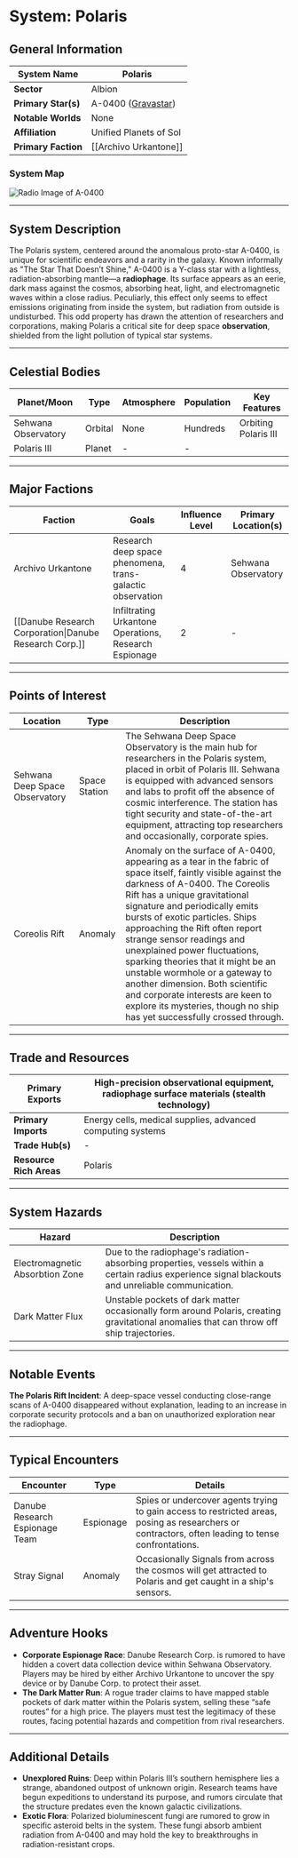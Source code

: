 # System: Polaris

## General Information 

| **System Name**     | Polaris                                                       |
| ------------------- | ------------------------------------------------------------- |
| **Sector**          | Albion                                                        |
| **Primary Star(s)** | A-0400 ([Gravastar](https://en.wikipedia.org/wiki/Gravastar)) |
| **Notable Worlds**  | None                                                          |
| **Affiliation**     | Unified Planets of Sol                                        |
| **Primary Faction** | [[Archivo Urkantone]]                                         |
### System Map

![Radio Image of A-0400](https://cdnb.artstation.com/p/assets/images/images/066/060/833/large/tycho-magnetic-anomaly-screenshot-8147.jpg?1691950945)

---

## System Description 

The Polaris system, centered around the anomalous proto-star A-0400, is unique for scientific endeavors and a rarity in the galaxy. Known informally as "The Star That Doesn’t Shine," A-0400 is a Y-class star with a lightless, radiation-absorbing mantle—a **radiophage**. Its surface appears as an eerie, dark mass against the cosmos, absorbing heat, light, and electromagnetic waves within a close radius. Peculiarly, this effect only seems to effect emissions originating from inside the system, but radiation from outside is undisturbed. This odd property has drawn the attention of researchers and corporations, making Polaris a critical site for deep space **observation**, shielded from the light pollution of typical star systems.

---

## Celestial Bodies 

| **Planet/Moon**     | **Type** | **Atmosphere** | **Population** | **Key Features**     |
| ------------------- | -------- | -------------- | -------------- | -------------------- |
| Sehwana Observatory | Orbital  | None           | Hundreds       | Orbiting Polaris III |
| Polaris III         | Planet   | -              | -              |                      |

---

## Major Factions 

| **Faction**                                            | **Goals**                                                 | **Influence Level** | **Primary Location(s)** |
| ------------------------------------------------------ | --------------------------------------------------------- | ------------------- | ----------------------- |
| Archivo Urkantone                                      | Research deep space phenomena, trans-galactic observation | 4                   | Sehwana Observatory     |
| [[Danube Research Corporation\|Danube Research Corp.]] | Infiltrating Urkantone Operations, Research Espionage     | 2                   | -                       |

---

## Points of Interest 

| **Location**                   | **Type**      | **Description**                                                                                                                                                                                                                                                                                                                                                                                                                                                                                                                                                               |
| ------------------------------ | ------------- | ----------------------------------------------------------------------------------------------------------------------------------------------------------------------------------------------------------------------------------------------------------------------------------------------------------------------------------------------------------------------------------------------------------------------------------------------------------------------------------------------------------------------------------------------------------------------------- |
| Sehwana Deep Space Observatory | Space Station | The Sehwana Deep Space Observatory is the main hub for researchers in the Polaris system, placed in orbit of Polaris III. Sehwana is equipped with advanced sensors and labs to profit off the absence of cosmic interference. The station has tight security and state-of-the-art equipment, attracting top researchers and occasionally, corporate spies.                                                                                                                                                                                                                   |
| Coreolis Rift                  | Anomaly       | Anomaly on the surface of A-0400, appearing as a tear in the fabric of space itself, faintly visible against the darkness of A-0400. The Coreolis Rift has a unique gravitational signature and periodically emits bursts of exotic particles. Ships approaching the Rift often report strange sensor readings and unexplained power fluctuations, sparking theories that it might be an unstable wormhole or a gateway to another dimension. Both scientific and corporate interests are keen to explore its mysteries, though no ship has yet successfully crossed through. |

---

## Trade and Resources 

| **Primary Exports**     | High-precision observational equipment, radiophage surface materials (stealth technology) |
| ----------------------- | ----------------------------------------------------------------------------------------- |
| **Primary Imports**     | Energy cells, medical supplies, advanced computing systems                                |
| **Trade Hub(s)**        | -                                                                                         |
| **Resource Rich Areas** | Polaris                                                                                   |

---

## System Hazards 

| **Hazard**                      | **Description**                                                                                                                                   |
| ------------------------------- | ------------------------------------------------------------------------------------------------------------------------------------------------- |
| Electromagnetic Absorbtion Zone | Due to the radiophage's radiation-absorbing properties, vessels within a certain radius experience signal blackouts and unreliable communication. |
| Dark Matter Flux                | Unstable pockets of dark matter occasionally form around Polaris, creating gravitational anomalies that can throw off ship trajectories.          |

---

## Notable Events 

**The Polaris Rift Incident**: A deep-space vessel conducting close-range scans of A-0400 disappeared without explanation, leading to an increase in corporate security protocols and a ban on unauthorized exploration near the radiophage.

---

## Typical Encounters 

| **Encounter**                  | **Type**  | **Details**                                                                                                                                        |
| ------------------------------ | --------- | -------------------------------------------------------------------------------------------------------------------------------------------------- |
| Danube Research Espionage Team | Espionage | Spies or undercover agents trying to gain access to restricted areas, posing as researchers or contractors, often leading to tense confrontations. |
| Stray Signal                   | Anomaly   | Occasionally Signals from across the cosmos will get attracted to Polaris and get caught in a ship's sensors.                                      |

---

## Adventure Hooks 

- **Corporate Espionage Race**: Danube Research Corp. is rumored to have hidden a covert data collection device within Sehwana Observatory. Players may be hired by either Archivo Urkantone to uncover the spy device or by Danube Corp. to protect their asset.
- **The Dark Matter Run**: A rogue trader claims to have mapped stable pockets of dark matter within the Polaris system, selling these “safe routes” for a high price. The players must test the legitimacy of these routes, facing potential hazards and competition from rival researchers.

---

## Additional Details 

- **Unexplored Ruins**: Deep within Polaris III’s southern hemisphere lies a strange, abandoned outpost of unknown origin. Research teams have begun expeditions to understand its purpose, and rumors circulate that the structure predates even the known galactic civilizations.
- **Exotic Flora**: Polarized bioluminescent fungi are rumored to grow in specific asteroid belts in the system. These fungi absorb ambient radiation from A-0400 and may hold the key to breakthroughs in radiation-resistant crops.
